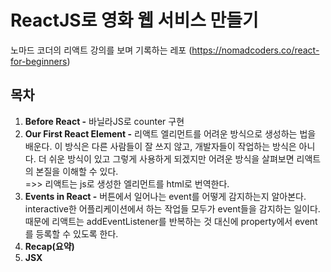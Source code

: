 # ReactJS로 영화 웹 서비스 만들기
노마드 코더의 리액트 강의를 보며 기록하는 레포
(https://nomadcoders.co/react-for-beginners)

## 목차
1. **Before React -** 바닐라JS로 counter 구현
2. **Our First React Element -** 리액트 엘리먼트를 어려운 방식으로 생성하는 법을 배운다. 이 방식은 다른 사람들이 잘 쓰지 않고, 개발자들이 작업하는 방식은 아니다. 더 쉬운 방식이 있고 그렇게 사용하게 되겠지만 어려운 방식을 살펴보면 리액트의 본질을 이해할 수 있다.   
=>> 리액트는 js로 생성한 엘리먼트를 html로 번역한다. 
3. **Events in React -** 버튼에서 일어나는 event를 어떻게 감지하는지 알아본다. interactive한 어플리케이션에서 하는 작업들 모두가 event들을 감지하는 일이다. 때문에 리액트는 addEventListener를 반복하는 것 대신에 property에서 event를 등록할 수 있도록 한다.  
4. **Recap(요약)**
5. **JSX** 
